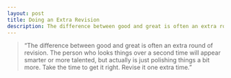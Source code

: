 ```yaml
---
layout: post
title: Doing an Extra Revision
description: The difference between good and great is often an extra round of revision.
---
```



> “The difference between good and great is often an extra round of revision.
The person who looks things over a second time will appear smarter or more talented, but actually is just polishing things a bit more.
Take the time to get it right. Revise it one extra time.”
>
